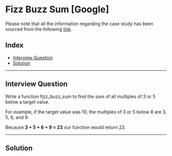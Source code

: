 
# Fizz Buzz Sum [Google]
Please note that all the information regarding the case study has been sourced from the following [link](https://datalemur.com/questions/python-fizz-buzz-sum).

## Index
 - [Interview Question](#Interview-Question)
 - [Solution](#Solution)

***

## Interview Question
Write a function fizz_buzz_sum to find the sum of all multiples of 3 or 5 below a target value.

For example, if the target value was 10, the multiples of 3 or 5 below 8 are 3, 5, 6, and 9.

Because **3 + 5 + 6 + 9 = 23** our function would return 23.
***

## Solution

```python

```
